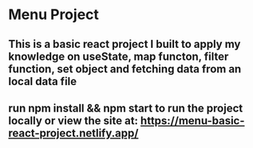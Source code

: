 # Menu Project

## This is a basic react project I built to apply my knowledge on useState, map functon, filter function, set object and fetching data from an local data file

## run npm install && npm start to run the project locally or view the site at: https://menu-basic-react-project.netlify.app/
